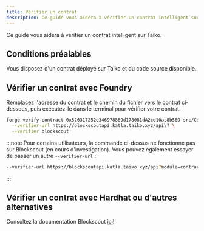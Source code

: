```yaml
---
title: Vérifier un contrat
description: Ce guide vous aidera à vérifier un contrat intelligent sur Taiko.
---
```

Ce guide vous aidera à vérifier un contrat intelligent sur Taiko.

## Conditions préalables

Vous disposez d'un contrat déployé sur Taiko et du code source disponible.

## Vérifier un contrat avec Foundry

Remplacez l'adresse du contrat et le chemin du fichier vers le contrat ci-dessous, puis exécutez-le dans le terminal pour vérifier votre contrat.

```bash
forge verify-contract 0x526317252e346978869d178081dA2cd10ac8b56D src/Counter.sol:Counter \
  --verifier-url https://blockscoutapi.katla.taiko.xyz/api\? \
  --verifier blockscout
```

:::note
Pour certains utilisateurs, la commande ci-dessus ne fonctionne pas sur Blockscout (en cours d'investigation). Vous pouvez également essayer de passer un autre `--verifier-url` :

```bash "https://blockscoutapi.katla.taiko.xyz/api?module=contract&action=verify"
--verifier-url https://blockscoutapi.katla.taiko.xyz/api?module=contract&action=verify
```

:::

## Vérifier un contrat avec Hardhat ou d'autres alternatives

Consultez la documentation Blockscout [ici](https://docs.blockscout.com/for-users/verifying-a-smart-contract)!
